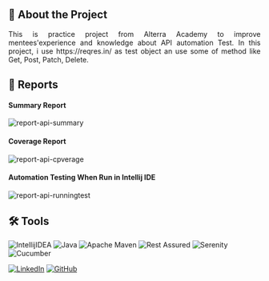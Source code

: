 ## 📑 About the Project

<p align="justify">This is practice project from Alterra Academy to improve mentees'experience and knowledge about API automation Test. In this project, i use https://reqres.in/ as test object an use some of method like Get, Post, Patch, Delete.</p>


## 📝 Reports

#### Summary Report
![report-api-summary](https://github.com/eltodoan/REQRES-API-AutomationTest/blob/master/Reqres%20API.jpg)

#### Coverage Report
![report-api-cpverage](https://github.com/eltodoan/REQRES-API-AutomationTest/blob/master/Reqres%20API%202.jpg)

#### Automation Testing When Run in Intellij IDE
![report-api-runningtest](https://github.com/eltodoan/REQRES-API-AutomationTest/blob/master/Reqres%203%20cut.png)

## 🛠 Tools

![IntellijIDEA](https://img.shields.io/badge/IntelliJIDEA-000000.svg?style=for-the-badge&logo=intellij-idea&logoColor=white)
![Java](https://img.shields.io/badge/java-%23ED8B00.svg?style=for-the-badge&logo=java&logoColor=white)
![Apache Maven](https://img.shields.io/badge/Apache%20Maven-C71A36?style=for-the-badge&logo=Apache%20Maven&logoColor=white)
![Rest Assured](https://img.shields.io/badge/-rest%20assured-000000?style=for-the-badge&logo=rest-assured&logoColor=black)
![Serenity](https://img.shields.io/badge/-serenity-16a67a?style=for-the-badge&logo=serenity&logoColor=black)
![Cucumber](https://img.shields.io/badge/-cucumber-4bc47b?style=for-the-badge&logo=cucumber&logoColor=black)

  [![LinkedIn](https://img.shields.io/badge/-Riovaldo%20Todoan%20Sihombing-white?style=for-the-badge&logo=linkedin&logoColor=blue)](https://www.linkedin.com/in/todoantodoan/)
  [![GitHub](https://img.shields.io/badge/-eltodoan-white?style=for-the-badge&logo=github&logoColor=black)](https://github.com/eltodoan)

